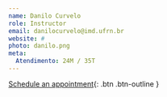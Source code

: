 ```yaml
---
name: Danilo Curvelo
role: Instructor
email: danilocurvelo@imd.ufrn.br
website: #
photo: danilo.png
meta:
  Atendimento: 24M / 35T
---
```


[Schedule an appointment](#){: .btn .btn-outline }
